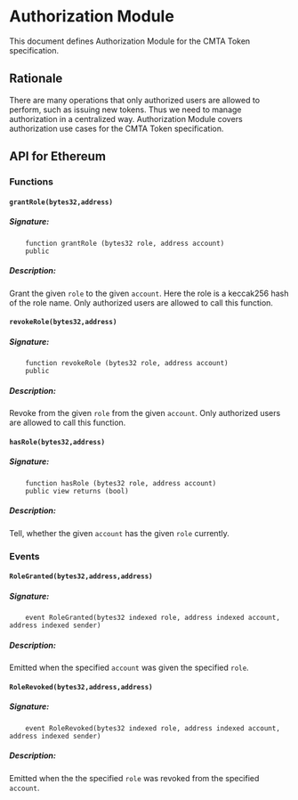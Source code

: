 # Authorization Module

This document defines Authorization Module for the CMTA Token specification.

## Rationale

There are many operations that only authorized users are allowed to perform, such as issuing new tokens. Thus we need to manage authorization in a centralized way.
Authorization Module covers authorization use cases for the CMTA Token specification.

## API for Ethereum

### Functions

#### `grantRole(bytes32,address)`

##### Signature:

```solidity
    function grantRole (bytes32 role, address account)
    public
```

##### Description:

Grant the given `role` to the given `account`.
Here the role is a keccak256 hash of the role name.
Only authorized users are allowed to call this function.

#### `revokeRole(bytes32,address)`

##### Signature:

```solidity
    function revokeRole (bytes32 role, address account)
    public
```

##### Description:

Revoke from the given `role` from the given `account`.
Only authorized users are allowed to call this function.

#### `hasRole(bytes32,address)`

##### Signature:

```solidity
    function hasRole (bytes32 role, address account)
    public view returns (bool)
```

##### Description:

Tell, whether the given `account` has the given `role` currently.

### Events

#### `RoleGranted(bytes32,address,address)`

##### Signature:

```solidity
    event RoleGranted(bytes32 indexed role, address indexed account, address indexed sender)
```

##### Description:

Emitted when the specified `account` was given the specified `role`.

#### `RoleRevoked(bytes32,address,address)`

##### Signature:

```solidity
    event RoleRevoked(bytes32 indexed role, address indexed account, address indexed sender)
```

##### Description:

Emitted when the the specified `role` was revoked from the specified `account`.
